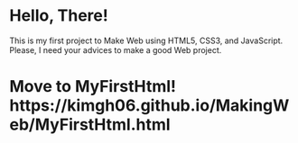 <h1>Hello, There!</h1>
 This is my first project to Make Web using HTML5, CSS3, and JavaScript.
 Please, I need your advices to make a good Web project.
<h1>Move to MyFirstHtml!
https://kimgh06.github.io/MakingWeb/MyFirstHtml.html 

